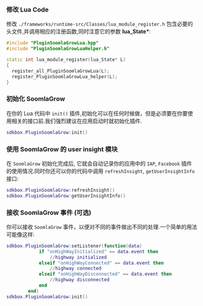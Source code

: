 ### 修改 Lua Code
修改 `./frameworks/runtime-src/Classes/lua_module_register.h` 包含必要的头文件,并调用相应的注册函数,同时注意它的参数 __lua_State*__:
```cpp
#include "PluginSoomlaGrowLua.hpp"
#include "PluginSoomlaGrowLuaHelper.h"
```
```cpp
static int lua_module_register(lua_State* L)
{
  register_all_PluginSoomlaGrowLua(L);
  register_PluginSoomlaGrowLua_helper(L);
}
```

### 初始化 SoomlaGrow
在你的 Lua 代码中 `init()` 插件,初始化可以在任何时候做，但是必须要在你要使用相关的接口前.我们强烈建议在应用启动时就初始化插件.
```lua
sdkbox.PluginSoomlaGrow:init()
```

### 使用 SoomlaGrow 的 user insight 模块
在 `SoomlaGrow` 初始化完成后, 它就会自动记录你的应用中的 `IAP`, `Facebook` 插件的使用情况.同时你还可以你的代码中调用 `refreshInsight`, `getUserInsightInfo` 接口:
```lua
sdkbox.PluginSoomlaGrow:refreshInsight()
sdkbox.PluginSoomlaGrow:getUserInsightInfo()
```

### 接收 SoomlaGrow 事件 (可选)
你可以接收 `SoomlaGrow` 事件，以便对不同的事件做出不同的处理.一个简单的用法可能像这样:
```lua
sdkbox.PluginSoomlaGrow:setListener(function(data)
            if "onHighWayInitialized" == data.event then
                //highway initialized
            elseif "onHighWayConnected" == data.event then
                //highway connected
            elseif "onHighWayDisconnected" == data.event then
                //highway disconnected
            end
        end)
sdkbox.PluginSoomlaGrow:init()
```
